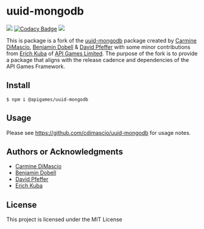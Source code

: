 # uuid-mongodb

![](https://img.shields.io/badge/build-passing-brightgreen)
[![Codacy Badge](https://app.codacy.com/project/badge/Grade/bdf5b019f59c49968c912e05b87c7d5e)](https://www.codacy.com/gh/apigames-public/uuid-mongodb/dashboard?utm_source=github.com&amp;utm_medium=referral&amp;utm_content=apigames-public/uuid-mongodb&amp;utm_campaign=Badge_Grade)
![](https://img.shields.io/badge/license-MIT-blue)

This is package is a fork of the [uuid-mongodb](https://github.com/cdimascio/uuid-mongodb) package created by [Carmine DiMascio](https://github.com/cdimascio), [Benjamin Dobell](https://glassechidna.com.au/) & [David Pfeffer](https://github.com/bytenik) with some minor contributions from [Erich Kuba](https://github.com/erichkuba) of [API Games Limited](https://api.games).  The purpose of the fork is to provide a package that aligns with the release cadence and dependencies of the API Games Framework.

## Install

```shell 
$ npm i @apigames/uuid-mongodb 
```

## Usage

Please see https://github.com/cdimascio/uuid-mongodb for usage notes.

## Authors or Acknowledgments

* [Carmine DiMascio](https://github.com/cdimascio)
* [Benjamin Dobell](https://glassechidna.com.au/)
* [David Pfeffer](https://github.com/bytenik)
* [Erich Kuba](https://github.com/erichkuba)

## License

This project is licensed under the MIT License
